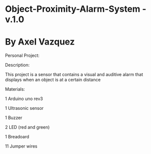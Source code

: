 # Object-Proximity-Alarm-System - v.1.0
# By Axel Vazquez
Personal Project:

Description:

This project is a sensor that contains a visual and auditive alarm that displays when an object is at a certain distance

Materials:
  
  1 Arduino uno rev3
 
  1 Ultrasonic sensor
 
  1 Buzzer
 
  2 LED (red and green)
 
  1 Breadoard
 
  11 Jumper wires

